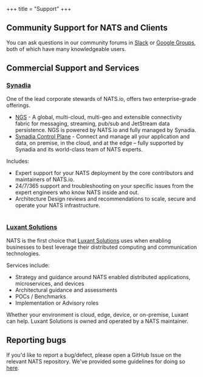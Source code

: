 +++
title = "Support"
+++


## Community Support for NATS and Clients

You can ask questions in our community forums in <a href="https://slack.nats.io" target="_blank">Slack</a> or <a href="https://groups.google.com/g/natsio" target="_blank">Google Groups</a>, both of which have many knowledgeable users.

## Commercial Support and Services

### [Synadia](https://synadia.com)

One of the lead corporate stewards of NATS.io, offers two enterprise-grade offerings.

- [NGS](https://synadia.com/ngs) - A global, multi-cloud, multi-geo and extensible connectivity fabric for messaging, streaming, pub/sub and JetStream data persistence. NGS is powered by NATS.io and fully managed by Synadia.
- [Synadia Control Plane](https://www.synadia.com/control-plane) - Connect and manage all your application and data, on premise, in the cloud, and at the edge – fully supported by Synadia and its world-class team of NATS experts. 

Includes:
* Expert support for your NATS deployment by the core contributors and maintainers of NATS.io.
* 24/7/365 support and troubleshooting on your specific issues from the expert engineers who know NATS inside and out.
* Architecture Design reviews and recommendations to scale, secure and operate your NATS infrastructure.
<br><br>

### [Luxant Solutions](https://luxantsolutions.com)

NATS is the first choice that [Luxant Solutions](https://luxantsolutions.com) uses when enabling businesses to best leverage their distributed computing and communication technologies.  

Services include:

* Strategy and guidance around NATS enabled distributed applications, microservices, and devices
* Architectural guidance and assessments
* POCs / Benchmarks
* Implementation or Advisory roles

Whether your environment is cloud, edge, device, or on-premise, Luxant can help. Luxant Solutions is owned and operated by a NATS maintainer.

## Reporting bugs

If you'd like to report a bug/defect, please open a GitHub Issue on the relevant NATS repository. We've provided some guidelines for doing so [here](/contributing).

